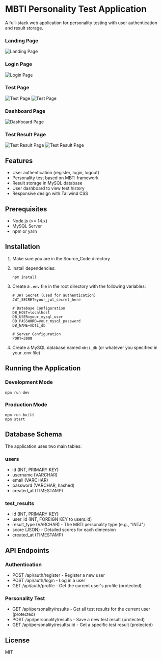 # MBTI Personality Test Application

A full-stack web application for personality testing with user authentication and result storage.

### Landing Page

![Landing Page](landing_page.png)

### Login Page

![Login Page](login_page.png)

### Test Page

![Test Page](Test1.png)
![Test Page](Test2.png)

### Dashboard Page

![Dashboard Page](Dashboard.png)

### Test Result Page

![Test Result Page](Test_result1.png)
![Test Result Page](Test_result2.png)

## Features

- User authentication (register, login, logout)
- Personality test based on MBTI framework
- Result storage in MySQL database
- User dashboard to view test history
- Responsive design with Tailwind CSS

## Prerequisites

- Node.js (>= 14.x)
- MySQL Server
- npm or yarn

## Installation

1. Make sure you are in the Source_Code directory
2. Install dependencies:
   ```
   npm install
   ```
3. Create a `.env` file in the root directory with the following variables:

   ```
   # JWT Secret (used for authentication)
   JWT_SECRET=your_jwt_secret_here

   # Database Configuration
   DB_HOST=localhost
   DB_USER=your_mysql_user
   DB_PASSWORD=your_mysql_password
   DB_NAME=mbti_db

   # Server Configuration
   PORT=3000
   ```

4. Create a MySQL database named `mbti_db` (or whatever you specified in your .env file)

## Running the Application

### Development Mode

```
npm run dev
```

### Production Mode

```
npm run build
npm start
```

## Database Schema

The application uses two main tables:

### users

- id (INT, PRIMARY KEY)
- username (VARCHAR)
- email (VARCHAR)
- password (VARCHAR, hashed)
- created_at (TIMESTAMP)

### test_results

- id (INT, PRIMARY KEY)
- user_id (INT, FOREIGN KEY to users.id)
- result_type (VARCHAR) - The MBTI personality type (e.g., "INTJ")
- score (JSON) - Detailed scores for each dimension
- created_at (TIMESTAMP)

## API Endpoints

### Authentication

- POST /api/auth/register - Register a new user
- POST /api/auth/login - Log in a user
- GET /api/auth/profile - Get the current user's profile (protected)

### Personality Test

- GET /api/personality/results - Get all test results for the current user (protected)
- POST /api/personality/results - Save a new test result (protected)
- GET /api/personality/results/:id - Get a specific test result (protected)

## License

MIT
